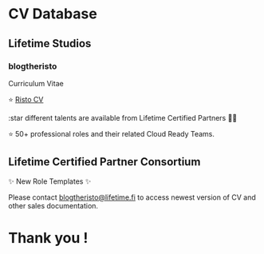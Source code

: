 # CV Database

## Lifetime Studios

### blogtheristo

Curriculum Vitae

⭐ [Risto CV](0722_Päärni_Risto_CV_eng_16.pdf)

:star different talents are available from Lifetime Certified Partners 👱‍♀️

⭐ 50+ professional roles and their related Cloud Ready Teams.

## Lifetime Certified Partner Consortium

✨ New Role Templates ✨

Please contact blogtheristo@lifetime.fi to access newest version of CV and other sales documentation.

 # Thank you !
